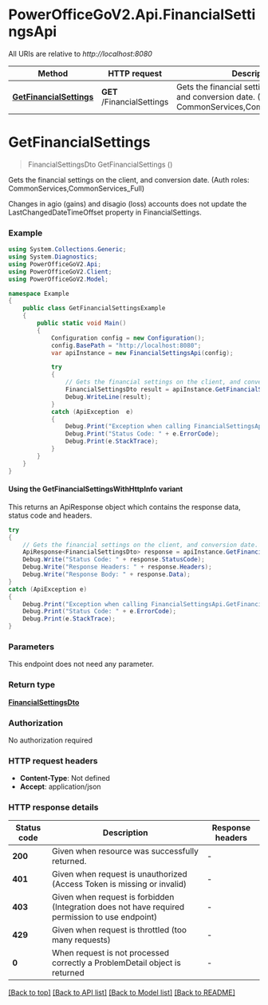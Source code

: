 # PowerOfficeGoV2.Api.FinancialSettingsApi

All URIs are relative to *http://localhost:8080*

| Method | HTTP request | Description |
|--------|--------------|-------------|
| [**GetFinancialSettings**](FinancialSettingsApi.md#getfinancialsettings) | **GET** /FinancialSettings | Gets the financial settings on the client, and conversion date. (Auth roles: CommonServices,CommonServices_Full) |

<a id="getfinancialsettings"></a>
# **GetFinancialSettings**
> FinancialSettingsDto GetFinancialSettings ()

Gets the financial settings on the client, and conversion date. (Auth roles: CommonServices,CommonServices_Full)

Changes in agio (gains) and disagio (loss) accounts does not update the LastChangedDateTimeOffset property in FinancialSettings.

### Example
```csharp
using System.Collections.Generic;
using System.Diagnostics;
using PowerOfficeGoV2.Api;
using PowerOfficeGoV2.Client;
using PowerOfficeGoV2.Model;

namespace Example
{
    public class GetFinancialSettingsExample
    {
        public static void Main()
        {
            Configuration config = new Configuration();
            config.BasePath = "http://localhost:8080";
            var apiInstance = new FinancialSettingsApi(config);

            try
            {
                // Gets the financial settings on the client, and conversion date. (Auth roles: CommonServices,CommonServices_Full)
                FinancialSettingsDto result = apiInstance.GetFinancialSettings();
                Debug.WriteLine(result);
            }
            catch (ApiException  e)
            {
                Debug.Print("Exception when calling FinancialSettingsApi.GetFinancialSettings: " + e.Message);
                Debug.Print("Status Code: " + e.ErrorCode);
                Debug.Print(e.StackTrace);
            }
        }
    }
}
```

#### Using the GetFinancialSettingsWithHttpInfo variant
This returns an ApiResponse object which contains the response data, status code and headers.

```csharp
try
{
    // Gets the financial settings on the client, and conversion date. (Auth roles: CommonServices,CommonServices_Full)
    ApiResponse<FinancialSettingsDto> response = apiInstance.GetFinancialSettingsWithHttpInfo();
    Debug.Write("Status Code: " + response.StatusCode);
    Debug.Write("Response Headers: " + response.Headers);
    Debug.Write("Response Body: " + response.Data);
}
catch (ApiException e)
{
    Debug.Print("Exception when calling FinancialSettingsApi.GetFinancialSettingsWithHttpInfo: " + e.Message);
    Debug.Print("Status Code: " + e.ErrorCode);
    Debug.Print(e.StackTrace);
}
```

### Parameters
This endpoint does not need any parameter.
### Return type

[**FinancialSettingsDto**](FinancialSettingsDto.md)

### Authorization

No authorization required

### HTTP request headers

 - **Content-Type**: Not defined
 - **Accept**: application/json


### HTTP response details
| Status code | Description | Response headers |
|-------------|-------------|------------------|
| **200** | Given when resource was successfully returned. |  -  |
| **401** | Given when request is unauthorized (Access Token is missing or invalid) |  -  |
| **403** | Given when request is forbidden (Integration does not have required permission to use endpoint) |  -  |
| **429** | Given when request is throttled (too many requests) |  -  |
| **0** | When request is not processed correctly a ProblemDetail object is returned |  -  |

[[Back to top]](#) [[Back to API list]](../../README.md#documentation-for-api-endpoints) [[Back to Model list]](../../README.md#documentation-for-models) [[Back to README]](../../README.md)

